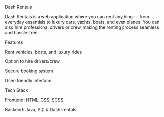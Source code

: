 Dash Rentals

Dash Rentals is a web application where you can rent anything — from everyday essentials to luxury cars, yachts, boats, and even planes. You can also hire professional drivers or crew, making the renting process seamless and hassle-free.

Features

Rent vehicles, boats, and luxury rides

Option to hire drivers/crew

Secure booking system

User-friendly interface

Tech Stack

Frontend: HTML, CSS, SCSS

Backend: Java, SQL# Dash-rentals
